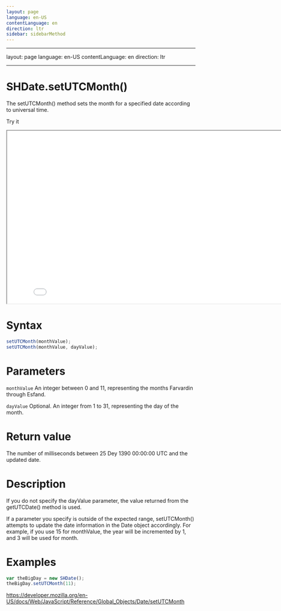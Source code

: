 ```yaml
---
layout: page
language: en-US
contentLanguage: en
direction: ltr
sidebar: sidebarMethod
---
```


---

layout: page
language: en-US
contentLanguage: en
direction: ltr

---

# SHDate.setUTCMonth()

The setUTCMonth() method sets the month for a specified date according to universal time.

Try it

<iframe style="width: 830px; height: 460px;" src="/SHDateTime-js/examples/live.html?function=setUTCMonth" title="MDN Web Docs Interactive Example" loading="lazy"></iframe>
<br/>

# Syntax

```js
setUTCMonth(monthValue);
setUTCMonth(monthValue, dayValue);
```

# Parameters

<code>monthValue</code>
An integer between 0 and 11, representing the months Farvardin through Esfand.

<code>dayValue</code>
Optional. An integer from 1 to 31, representing the day of the month.

# Return value

The number of milliseconds between 25 Dey 1390 00:00:00 UTC and the updated date.

# Description

If you do not specify the dayValue parameter, the value returned from the getUTCDate() method is used.

If a parameter you specify is outside of the expected range, setUTCMonth() attempts to update the date information in the Date object accordingly. For example, if you use 15 for monthValue, the year will be incremented by 1, and 3 will be used for month.

# Examples

```js
var theBigDay = new SHDate();
theBigDay.setUTCMonth(11);
```

https://developer.mozilla.org/en-US/docs/Web/JavaScript/Reference/Global_Objects/Date/setUTCMonth
